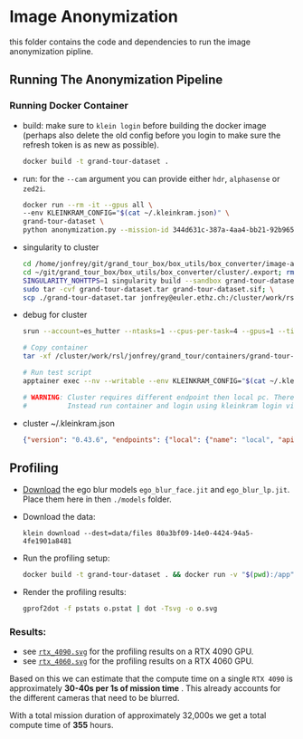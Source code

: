 # Image Anonymization

this folder contains the code and dependencies to run the image anonymization pipline.

## Running The Anonymization Pipeline

### Running Docker Container

- build:
    make sure to `klein login` before building the docker image
    (perhaps also delete the old config before you login to make sure the refresh token is as new as possible).

    ```bash
    docker build -t grand-tour-dataset .
    ```

- run:
    for the `--cam` argument you can provide either `hdr`, `alphasense` or `zed2i`.

    ```bash
    docker run --rm -it --gpus all \
    --env KLEINKRAM_CONFIG="$(cat ~/.kleinkram.json)" \
    grand-tour-dataset \
    python anonymization.py --mission-id 344d631c-387a-4aa4-bb21-92b9659ea21f --cam hdr
    ```

- singularity to cluster
    ```bash
    cd /home/jonfrey/git/grand_tour_box/box_utils/box_converter/image-anonymization-pipeline; docker build -t grand-tour-dataset . ; \
    cd ~/git/grand_tour_box/box_utils/box_converter/cluster/.export; rm -fr ./grand-tour-dataset.*; \
    SINGULARITY_NOHTTPS=1 singularity build --sandbox grand-tour-dataset.sif docker-daemon://grand-tour-dataset:latest; \
    sudo tar -cvf grand-tour-dataset.tar grand-tour-dataset.sif; \
    scp ./grand-tour-dataset.tar jonfrey@euler.ethz.ch:/cluster/work/rsl/jonfrey/grand_tour/containers/grand-tour-dataset.tar
    ```

- debug for cluster
    ```bash
    srun --account=es_hutter --ntasks=1 --cpus-per-task=4 --gpus=1 --time=4:00:00 --mem-per-cpu=8024 --tmp=20000 --pty bash

    # Copy container
    tar -xf /cluster/work/rsl/jonfrey/grand_tour/containers/grand-tour-dataset-new2.tar  -C $TMPDIR

    # Run test script 
    apptainer exec --nv --writable --env KLEINKRAM_CONFIG="$(cat ~/.kleinkram.json)" --containall $TMPDIR/grand-tour-dataset.sif /bin/bash -c 'export LD_LIBRARY_PATH=/usr/lib/x86_64-linux-gnu:$LD_LIBRARY_PATH; export HOME=/home; /entrypoint.sh  python /app/anonymization.py --mission-id d7525079-5564-461e-a144-e7479247d268 --cam hdr --head 100'

    # WARNING: Cluster requires different endpoint then local pc. Therefore copying over ~/.kleinkram.json wont work.
    #          Instead run container and login using kleinkram login via CLI and copy manual.

    ```

- cluster ~/.kleinkram.json
    ```json
    {"version": "0.43.6", "endpoints": {"local": {"name": "local", "api": "http://localhost:3000", "s3": "http://localhost:9000"}, "dev": {"name": "dev", "api": "https://api.datasets.dev.leggedrobotics.com", "s3": "https://minio.datasets.dev.leggedrobotics.com"}, "prod": {"name": "prod", "api": "https://api.datasets.leggedrobotics.com", "s3": "https://minio.datasets.leggedrobotics.com"}}, "endpoint_credentials": {"prod": {"auth_token": "something", "refresh_token": "something", "api_key": null}}, "selected_endpoint": "prod"}
    ```

## Profiling

- [Download](https://www.projectaria.com/tools/egoblur/) the ego blur models `ego_blur_face.jit` and `ego_blur_lp.jit`.
  Place them here in then `./models` folder.

- Download the data:

  ```
  klein download --dest=data/files 80a3bf09-14e0-4424-94a5-4fe1901a8481
  ```

- Run the profiling setup:

  ```bash
  docker build -t grand-tour-dataset . && docker run -v "$(pwd):/app" --rm -it --gpus all grand-tour-dataset python -m cProfile -o o.pstat anonymization.py --head 200
  ```

- Render the profiling results:

  ```bash
  gprof2dot -f pstats o.pstat | dot -Tsvg -o o.svg
  ```

### Results:

- see [`rtx_4090.svg`](./profiling/rtx_4090.svg) for the profiling results on a RTX 4090 GPU.
- see [`rtx_4060.svg`](./profiling/rtx_4060.svg) for the profiling results on a RTX 4060 GPU.

Based on this we can estimate that the compute time on a single `RTX 4090` is approximately
**30-40s per 1s of mission time** . This already accounts for the different cameras that need to be blurred.

With a total mission duration of approximately 32,000s we get a total compute time of **355** hours.
